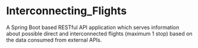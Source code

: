 # Interconnecting_Flights
A Spring Boot based RESTful API application which serves information about possible direct and interconnected flights (maximum 1 stop) based on the data consumed from external APIs.
